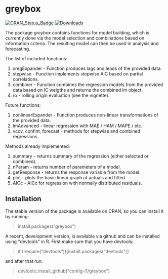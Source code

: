 # greybox
[![CRAN_Status_Badge](http://www.r-pkg.org/badges/version/greybox)](https://cran.r-project.org/package=greybox)
[![Downloads](http://cranlogs.r-pkg.org/badges/greybox)](https://cran.r-project.org/package=greybox)

The package _greybox_ contains functions for model building, which is currently done via the model selection and combinations based on information criteria. The resulting model can then be used in analysis and forecasting.

The list of included functions:
1. xregExpander - Function produces lags and leads of the provided data.
2. stepwise - Function implements stepwise AIC based on partial correlations.
3. combiner - Function combines the regression models from the provided data based on IC weigths and returns the combined lm object.
4. ro - rolling origin evaluation (see the vignette).

Future functions:
1. nonlinearExpander - Function produces non-linear transformations of the provided data.
2. lmAdvanced - linear regression with MAE / HAM / MAPE / etc.
3. vcov, confint, forecast - methods for stepwise and combined regressions.

Methods already implemented:
1. summary - returns summary of the regression (either selected or combined).
2. nParam - returns number of parameters of a model.
3. getResponse - returns the response variable from the model.
4. plot - plots the basic linear graph of actuals and fitted.
5. AICc - AICc for regression with normally distributed residuals.

## Installation

The stable version of the package is available on CRAN, so you can install it by running:
> install.packages("greybox")

A recent, development version, is available via github and can be installed using "devtools" in R. First make sure that you have devtools:
> if (!require("devtools")){install.packages("devtools")}

and after that run:
> devtools::install_github("config-i1/greybox")
